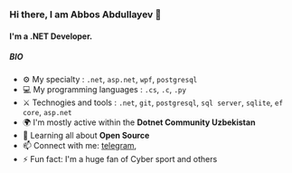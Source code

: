 ### Hi there, I am Abbos Abdullayev 👋

#### I'm a .NET Developer.

##### BIO

- ⚙️ My specialty : `.net`, `asp.net`, `wpf`, `postgresql`
- 💻 My programming languages : `.cs`, `.c`, `.py` 
- ⚔️ Technogies and tools : `.net`, `git`, `postgresql`, `sql server`, `sqlite`, `ef core`, `asp.net`
- 🌍 I'm mostly active within the **Dotnet Community Uzbekistan**
- 🌱 Learning all about **Open Source**
- 📫 Connect with me: [telegram](https://t.me/AbduIIayev_Abbos), 
- ⚡️ Fun fact: I'm a huge fan of Cyber sport and others
